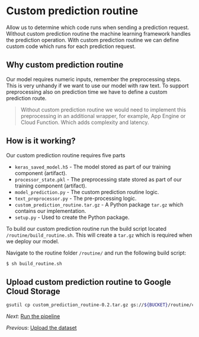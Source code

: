 # Custom prediction routine

Allow us to determine which code runs when sending a prediction request.
Without custom prediction routine the machine learning framework handles the prediction operation.
With custom prediction routine we can define custom code which runs for each prediction request.

## Why custom prediction routine
Our model requires numeric inputs, remember the preprocessing steps.
This is very unhandy if we want to use our model with raw text.
To support preprocessing also on prediction time we have to define a custom prediction route.

> Without custom prediction routine we would need to implement this preprocessing in an additional wrapper, for example, App Engine or Cloud Function. Which adds complexity and latency.

## How is it working?

Our custom prediction routine requires five parts

* `keras_saved_model.h5` - The model stored as part of our training component (artifact).
* `processor_state.pkl` - The preprocessing state stored as part of our training component (artifact).
* `model_prediction.py` - The custom prediction routine logic.
* `text_preprocessor.py` - The pre-processing logic.  
* `custom_prediction_routine.tar.gz` - A Python package `tar.gz` which contains our implementation.
* `setup.py` - Used to create the Python package. 

To build our custom prediction routine run the build script located `/routine/build_routine.sh`. This will create a `tar.gz` which is required when we deploy our model. 

Navigate to the routine folder `/routine/` and run the following build script:

```bash
$ sh build_routine.sh
```

## Upload custom prediction routine to Google Cloud Storage

```bash
gsutil cp custom_prediction_routine-0.2.tar.gz gs://${BUCKET}/routine/custom_prediction_routine-0.2.tar.gz
```

*Next*: [Run the pipeline](step-5-run-pipeline.md)

*Previous*: [Upload the dataset](step-3-upload-dataset.md)